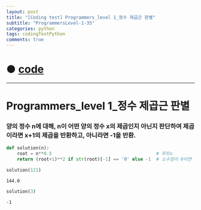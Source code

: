 ```yaml
---
layout: post
title: "[Coding test] Programmers_level 1_정수 제곱근 판별"
subtitle: "ProgrammersLevel-1-35"
categories: python
tags: codingTestPython
comments: true
---
```


# ● [code](https://github.com/JeongJaeyoung0/coding_test/blob/4103c396232dc951c706987200902c4cbf52f037/210720_Programmers_level%201_%EC%A0%95%EC%88%98%20%EC%A0%9C%EA%B3%B1%EA%B7%BC%20%ED%8C%90%EB%B3%84.ipynb)

***

# Programmers_level 1_정수 제곱근 판별
### 양의 정수 n에 대해, n이 어떤 양의 정수 x의 제곱인지 아닌지 판단하여 제곱이라면 x+1의 제곱을 반환하고, 아니라면 -1을 반환.


```python
def solution(n):
    root = n**0.5                                       # 루트n
    return (root+1)**2 if str(root)[-1] == '0' else -1  # 소수점이 0이면 제곱근으로 판별
```


```python
solution(121)
```




    144.0




```python
solution(3)
```




    -1